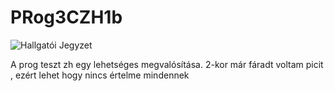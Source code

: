 # PRog3CZH1b
![Hallgatói Jegyzet](https://img.shields.io/badge/megold%C3%A1s-Hallgat%C3%B3i-blue)

A prog teszt zh egy lehetséges megvalósítása. 2-kor már fáradt voltam picit , ezért lehet hogy nincs értelme mindennek 
